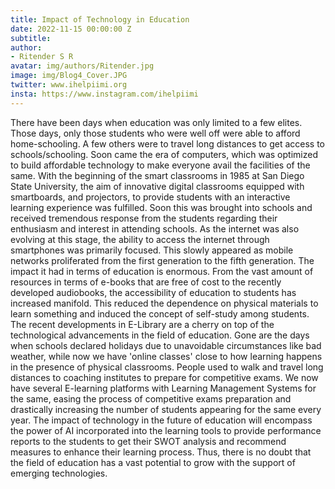 ```yaml
---
title: Impact of Technology in Education
date: 2022-11-15 00:00:00 Z
subtitle: 
author:
- Ritender S R
avatar: img/authors/Ritender.jpg
image: img/Blog4_Cover.JPG
twitter: www.ihelpiimi.org
insta: https://www.instagram.com/ihelpiimi
---
```


There have been days when education was only limited to a few elites. Those days, only those students who were well off were able to afford home-schooling. A few others were to travel long distances to get access to schools/schooling. Soon came the era of computers, which was optimized to build affordable technology to make everyone avail the facilities of the same. With the beginning of the smart classrooms in 1985 at San Diego State University, the aim of innovative digital classrooms equipped with smartboards, and projectors, to provide students with an interactive learning experience was fulfilled. Soon this was brought into schools and received tremendous response from the students regarding their enthusiasm and interest in attending schools. As the internet was also evolving at this stage, the ability to access the internet through smartphones was primarily focused. This slowly appeared as mobile networks proliferated from the first generation to the fifth generation. The impact it had in terms of education is enormous. From the vast amount of resources in terms of e-books that are free of cost to the recently developed audiobooks, the accessibility of education to students has increased manifold. This reduced the dependence on physical materials to learn something and induced the concept of self-study among students. The recent developments in E-Library are a cherry on top of the technological advancements in the field of education. Gone are the days when schools declared holidays due to unavoidable circumstances like bad weather, while now we have 'online classes' close to how learning happens in the presence of physical classrooms. People used to walk and travel long distances to coaching institutes to prepare for competitive exams. We now have several E-learning platforms with Learning Management Systems for the same, easing the process of competitive exams preparation and drastically increasing the number of students appearing for the same every year. The impact of technology in the future of education will encompass the power of AI incorporated into the learning tools to provide performance reports to the students to get their SWOT analysis and recommend measures to enhance their learning process. Thus, there is no doubt that the field of education has a vast potential to grow with the support of emerging technologies.
